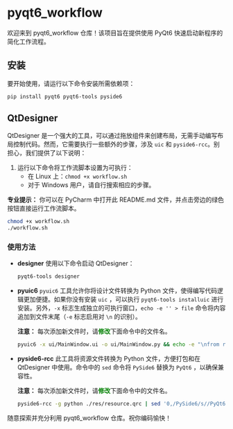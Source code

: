 # pyqt6_workflow

欢迎来到 pyqt6_workflow 仓库！该项目旨在提供使用 PyQt6 快速启动新程序的简化工作流程。

## 安装

要开始使用，请运行以下命令安装所需依赖项：

```bash
pip install pyqt6 pyqt6-tools pyside6
```

## QtDesigner

QtDesigner 是一个强大的工具，可以通过拖放组件来创建布局，无需手动编写布局控制代码。然而，它需要执行一些额外的步骤，涉及 `uic`
和 `pyside6-rcc`。别担心，我们提供了以下说明：

1. 运行以下命令将工作流脚本设置为可执行：
    - 在 Linux 上：`chmod +x workflow.sh`
    - 对于 Windows 用户，请自行搜索相应的步骤。

**专业提示：** 你可以在 PyCharm 中打开此 README.md 文件，并点击旁边的绿色按钮直接运行工作流脚本。

```bash
chmod +x workflow.sh
./workflow.sh
```

### 使用方法

- **designer**
  使用以下命令启动 QtDesigner：

  ```bash
  pyqt6-tools designer
  ```

- **pyuic6**
  `pyuic6` 工具允许你将设计文件转换为 Python 文件，使得编写代码逻辑更加便捷。如果你没有安装 `uic`
  ，可以执行 `pyqt6-tools installuic` 进行安装。另外，`-x` 标志生成独立的可执行窗口，`echo -e '' > file`
  命令将内容追加到文件末尾（`-e` 标志启用对 `\n` 的识别）。

  **注意：** 每次添加新文件时，请<font color=#008000>**修改**</font>下面命令中的文件名。

  ```bash
  pyuic6 -x ui/MainWindow.ui -o ui/MainWindow.py && echo -e "\nfrom res import resource_rc" >> ui/MainWindow.py
  ```

- **pyside6-rcc**
  此工具将资源文件转换为 Python 文件，方便打包和在 QtDesigner 中使用。命令中的 `sed` 命令将 `PySide6` 替换为 `PyQt6`
  ，以确保兼容性。

  **注意：** 每次添加新文件时，请<font color=#008000>**修改**</font>下面命令中的文件名。

  ```bash
  pyside6-rcc -g python ./res/resource.qrc | sed '0,/PySide6/s//PyQt6/' > ./res/resource_rc.py
  ```

随意探索并充分利用 pyqt6_workflow 仓库。祝你编码愉快！